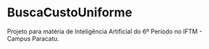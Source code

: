 # BuscaCustoUniforme

Projeto para matéria de Inteligência Artificial do 6º Período no IFTM - Campus Paracatu.

